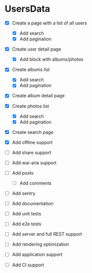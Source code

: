 # UsersData

- [x] Create a page with a list of all users
  - [x] Add search
  - [x] Add pagination
  
- [x] Create user detail page
  - [x] Add block with albums/photos
  
- [X] Create albums list
  - [x] Add search
  - [x] Add pagination
  
- [x] Create album detail page

- [x] Create photos list
  - [x] Add search
  - [x] Add pagination

- [x] Create search page

- [x] Add offline support

- [ ] Add share support

- [ ] Add wai-aria support

- [ ] Add posts
  - [ ] Add comments

- [ ] Add sentry

- [ ] Add documentation

- [ ] Add unit tests
- [ ] Add e2e tests

- [ ] Add server and full REST support

- [ ] Add rendering optimization

- [ ] Add application support

- [ ] Add CI support